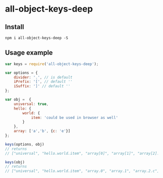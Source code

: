 # all-object-keys-deep

## Install

`npm i all-object-keys-deep -S`

## Usage example

```js
var keys = require('all-object-keys-deep');

var options = {
    divider: '.', // is default
    iPrefix: '[', // default ''
    iSuffix: ']' // default ''
};

var obj =  {
    universal: true,
    hello: {
        world: {
            item: 'could be used in browser as well'
        }
    },
    array: ['a','b', {c: 'e'}]
};

keys(options, obj)
// returns
// ["universal", "hello.world.item", "array[0]", "array[1]", "array[2].c"]

keys(obj)
// returns
// ["universal", "hello.world.item", "array.0", "array.1", "array.2.c"]

```